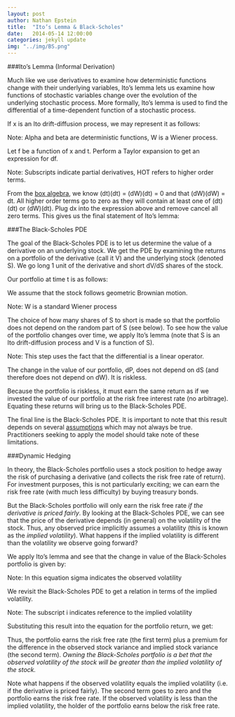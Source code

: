 ```yaml
---
layout: post
author: Nathan Epstein
title:  "Ito’s Lemma & Black-Scholes"
date:   2014-05-14 12:00:00
categories: jekyll update
img: "../img/BS.png"
---
```

###Ito’s Lemma (Informal Derivation)

 Much like we use derivatives to examine how deterministic functions change with their underlying variables, Ito’s lemma lets us examine how functions of stochastic variables change over the evolution of the underlying stochastic process. More formally, Ito’s lemma is used to find the differential of a time-dependent function of a stochastic process.

If x is an Ito drift-diffusion process, we may represent it as follows:

<div class='eqtn' id='img1'></div>
<script type="text/javascript">
  var html = $.parseHTML(katex.renderToString("dx = adt + bdW"));
  $('#img1').append(html);
</script>

Note: Alpha and beta are deterministic functions, W is a Wiener process.

Let f be a function of x and t. Perform a Taylor expansion to get an expression for df.

<div class='eqtn' id='img2'></div>
<script type="text/javascript">
  var string = 'f(t+dt,x+dx) = f(t,x)+f_x dx + f_t dt + 0.5f_{xx} dx^2 + 0.5 f_{tt} dt^2 + HOT'
  var html = $.parseHTML(katex.renderToString(string));
  $('#img2').append(html);
</script>

Note: Subscripts indicate partial derivatives, HOT refers to higher order terms.

From the <a href="http://books.google.com/books?id=H06xzeRQgV4C&pg=PA124&lpg=PA124&dq=stochastic+calculus+box+algebra&source=bl&ots=6PZm0mxQjG&sig=lKsLvHRArHhgCLtgZOehv6Hin7c&hl=en&sa=X&ei=rsBzU9rKF4fgsASfgILAAQ&ved=0CDIQ6AEwAQ#v=onepage&q=stochastic%20calculus%20box%20algebra&f=false">box algebra</a>, we know (dt)(dt) = (dW)(dt) = 0 and that (dW)(dW) = dt. All higher order terms go to zero as they will contain at least one of (dt)(dt) or (dW)(dt). Plug dx into the expression above and remove cancel all zero terms. This gives us the final statement of Ito’s lemma:

<div class='eqtn' id='img3'></div>
<script type="text/javascript">
  var string = 'df = f_tdt + f_xdx + 0.5f_{xx}b^2dt'
  var html = $.parseHTML(katex.renderToString(string));
  $('#img3').append(html);
</script>

###The Black-Scholes PDE

The goal of the Black-Scholes PDE is to let us determine the value of a derivative on an underlying stock. We get the PDE by examining the returns on a portfolio of the derivative (call it V) and the underlying stock (denoted S). We go long 1 unit of the derivative and short dV/dS shares of the stock.

Our portfolio at time t is as follows:

<div class='eqtn' id='img4'></div>
<script type="text/javascript">
  var string = 'P(t,S,V) = V(t,S) - V_SS(t)'
  var html = $.parseHTML(katex.renderToString(string));
  $('#img4').append(html);
</script>

We assume that the stock follows geometric Brownian motion.

<div class='eqtn' id='img5'></div>
<script type="text/javascript">
  var string = 'dS = \\mu Sdt + \\sigma SdW'
  var html = $.parseHTML(katex.renderToString(string));
  $('#img5').append(html);
</script>

Note: W is a standard Wiener process

The choice of how many shares of S to short is made so that the portfolio does not depend on the random part of S (see below). To see how the value of the portfolio changes over time, we apply Ito’s lemma (note that S is an Ito drift-diffusion process and V is a function of S).

<div class='eqtn' id='img6'></div>
<div class='eqtn' id='img7'></div>
<div class='eqtn' id='img8'></div>

<script type="text/javascript">
  var string1 = 'dP = dV - V_SdS';
  var string2 = '=(V_tdt + V_sdS + 0.5V_{SS}\\sigma ^2S^2dt) - (V_sdS)'
  var string3 = '=V_tdt + 0.5V_SS\\sigma ^2S^2dt'
  var html = $.parseHTML(katex.renderToString(string1));
  var html2 = $.parseHTML(katex.renderToString(string2));
  var html3 = $.parseHTML(katex.renderToString(string3));

  $('#img6').append(html);
  $('#img7').append(html2);
  $('#img8').append(html3);
</script>


Note: This step uses the fact that the differential is a linear operator.

The change in the value of our portfolio, dP, does not depend on dS (and therefore does not depend on dW). It is riskless.

Because the portfolio is riskless, it must earn the same return as if we invested the value of our portfolio at the risk free interest rate (no arbitrage). Equating these returns will bring us to the Black-Scholes PDE.

<div class='eqtn' id='img9'></div>
<div class='eqtn' id='img10'></div>

<script type="text/javascript">
  var string = 'V_tdt + 0.5V_{SS}\\sigma ^2S^2dt = (r(V-V_SS)dt';
  var string2 = '\\to V_tdt + V_SrS + 0.5V_{SS}\\sigma ^2S^2 = rV';
  var html = $.parseHTML(katex.renderToString(string));
  var html2 = $.parseHTML(katex.renderToString(string2));
  $('#img9').append(html);
  $('#img10').append(html2)
</script>


The final line is the Black-Scholes PDE. It is important to note that this result depends on several <a href="http://en.wikipedia.org/wiki/Black%E2%80%93Scholes_model#The_Black-Scholes_world">assumptions</a> which may not always be true. Practitioners seeking to apply the model should take note of these limitations.


###Dynamic Hedging

In theory, the Black-Scholes portfolio uses a stock position to hedge away the risk of purchasing a derivative (and collects the risk free rate of return). For investment purposes, this is not particularly exciting; we can earn the risk free rate (with much less difficulty) by buying treasury bonds.

But the Black-Scholes portfolio will only earn the risk free rate *if the derivative is priced fairly*. By looking at the Black-Scholes PDE, we can see that the price of the derivative depends (in general) on the volatility of the stock. Thus, any observed price implicitly assumes a volatility (this is known as the *implied volatility*). What happens if the implied volatility is different than the volatility we observe going forward?

We apply Ito’s lemma and see that the change in value of the Black-Scholes portfolio is given by:

<div class='eqtn' id='img11'></div>
<script type="text/javascript">
  var string = 'dP =  V_tdt + 0.5\\sigma ^2S^2V_{SS}dt'
  var html = $.parseHTML(katex.renderToString(string));
  $('#img11').append(html);
</script>

Note: In this equation sigma indicates the observed volatility

We revisit the Black-Scholes PDE to get a relation in terms of the implied volatility.

<div class='eqtn' id='img12'></div>
<div class='eqtn' id='img13'></div>

<script type="text/javascript">
  var string = 'V_t + V_SrS +0.5V_{SS}\\sigma _i^2S^2 = rV';
  var string2 = '\\to V_tdt = r(V - V_SS)dt - 0.5V_{SS}\\sigma _i^2S^2dt';
  var html = $.parseHTML(katex.renderToString(string));
  var html2 = $.parseHTML(katex.renderToString(string2));
  $('#img12').append(html);
  $('#img13').append(html2)
</script>

Note: The subscript i indicates reference to the implied volatility

Substituting this result into the equation for the portfolio return, we get:

<div class='eqtn' id='img14'></div>
<script type="text/javascript">
  var string = 'dP = r(V - V_SS)dt + 0.5V_{SS}S^2(\\sigma ^2 - \\sigma _i^2)dt'
  var html = $.parseHTML(katex.renderToString(string));
  $('#img14').append(html);
</script>


Thus, the portfolio earns the risk free rate (the first term) plus a premium for the difference in the observed stock variance and implied stock variance (the second term). *Owning the Black-Scholes portfolio is a bet that the observed volatility of the stock will be greater than the implied volatility of the stock.*

Note what happens if the observed volatility equals the implied volatility (i.e. if the derivative is priced fairly). The second term goes to zero and the portfolio earns the risk free rate. If the observed volatility is less than the implied volatility, the holder of the portfolio earns below the risk free rate.
